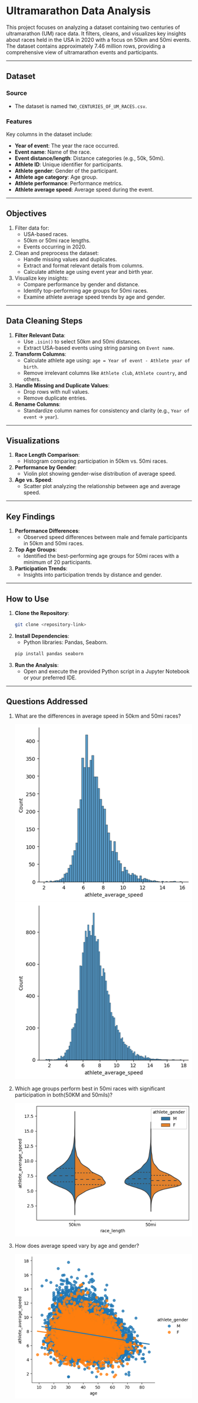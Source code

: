 # Ultramarathon Data Analysis

This project focuses on analyzing a dataset containing two centuries of ultramarathon (UM) race data. It filters, cleans, and visualizes key insights about races held in the USA in 2020 with a focus on 50km and 50mi events. The dataset contains approximately 7.46 million rows, providing a comprehensive view of ultramarathon events and participants.

---

## Dataset

### Source
- The dataset is named `TWO_CENTURIES_OF_UM_RACES.csv`.

### Features
Key columns in the dataset include:
- **Year of event**: The year the race occurred.
- **Event name**: Name of the race.
- **Event distance/length**: Distance categories (e.g., 50k, 50mi).
- **Athlete ID**: Unique identifier for participants.
- **Athlete gender**: Gender of the participant.
- **Athlete age category**: Age group.
- **Athlete performance**: Performance metrics.
- **Athlete average speed**: Average speed during the event.

---

## Objectives
1. Filter data for:
   - USA-based races.
   - 50km or 50mi race lengths.
   - Events occurring in 2020.
2. Clean and preprocess the dataset:
   - Handle missing values and duplicates.
   - Extract and format relevant details from columns.
   - Calculate athlete age using event year and birth year.
3. Visualize key insights:
   - Compare performance by gender and distance.
   - Identify top-performing age groups for 50mi races.
   - Examine athlete average speed trends by age and gender.

---

## Data Cleaning Steps

1. **Filter Relevant Data**:
   - Use `.isin()` to select 50km and 50mi distances.
   - Extract USA-based events using string parsing on `Event name`.
2. **Transform Columns**:
   - Calculate athlete age using: `age = Year of event - Athlete year of birth`.
   - Remove irrelevant columns like `Athlete club`, `Athlete country`, and others.
3. **Handle Missing and Duplicate Values**:
   - Drop rows with null values.
   - Remove duplicate entries.
4. **Rename Columns**:
   - Standardize column names for consistency and clarity (e.g., `Year of event` -> `year`).

---

## Visualizations

1. **Race Length Comparison**:
   - Histogram comparing participation in 50km vs. 50mi races.
2. **Performance by Gender**:
   - Violin plot showing gender-wise distribution of average speed.
3. **Age vs. Speed**:
   - Scatter plot analyzing the relationship between age and average speed.

---

## Key Findings

1. **Performance Differences**:
   - Observed speed differences between male and female participants in 50km and 50mi races.
2. **Top Age Groups**:
   - Identified the best-performing age groups for 50mi races with a minimum of 20 participants.
3. **Participation Trends**:
   - Insights into participation trends by distance and gender.

---

## How to Use

1. **Clone the Repository**:
   ```bash
   git clone <repository-link>
   ```
2. **Install Dependencies**:
   - Python libraries: Pandas, Seaborn.
   ```bash
   pip install pandas seaborn
   ```
3. **Run the Analysis**:
   - Open and execute the provided Python script in a Jupyter Notebook or your preferred IDE.

---

## Questions Addressed

1. What are the differences in average speed in 50km and 50mi races?
   
   ![img](https://github.com/SriSurya-DA/Marathon_Analysis_Two_Centuries/blob/main/Avg%20seed%20for%2050mils.png)
   ![img](https://github.com/SriSurya-DA/Marathon_Analysis_Two_Centuries/blob/main/Avg%20speed%20for%2050KM.png)
   
2. Which age groups perform best in 50mi races with significant participation in both(50KM and 50mils)?
   
   ![img](https://github.com/SriSurya-DA/Marathon_Analysis_Two_Centuries/blob/main/avgspeed%20for%20male%26female%20in%20both%20sets.png)

3. How does average speed vary by age and gender?
   
   ![img](https://github.com/SriSurya-DA/Marathon_Analysis_Two_Centuries/blob/main/avg%20speed%20Vs%20gender.png)


